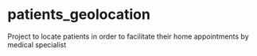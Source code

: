 # patients_geolocation
Project to locate patients in order to facilitate their home appointments by medical specialist
